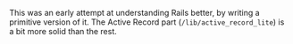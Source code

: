 This was an early attempt at understanding Rails better, by writing a primitive version of it.
The Active Record part (`/lib/active_record_lite`) is a bit more solid than the rest.
